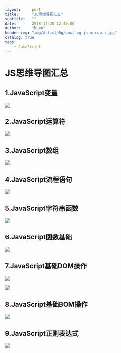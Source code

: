```yaml
---
layout:     post
title:      "JS思维导图汇总"
subtitle:   ""
date:       2018-12-20 12:40:00
author:     "huan"
header-img: "img/ArticleBg/post-bg-js-version.jpg"
catalog: true
tags:
    - JavaScript
---
```


# JS思维导图汇总


## 1.JavaScript变量

![](https://ws3.sinaimg.cn/large/005BYqpgly1fyd6a3ot3jg30s21apwhl.jpg)



## 2.JavaScript运算符

 ![](https://ws3.sinaimg.cn/large/005BYqpgly1fyd6ahhbnig30u03l2wps.jpg)



## 3.JavaScript数组

  ![](https://img04.sogoucdn.com/app/a/100520146/9F246C86C6643D7DABAAAC7556B64B2D)



## 4.JavaScript流程语句

 ![](https://ws3.sinaimg.cn/large/005BYqpgly1fyd6ch3pn5g30sf1xsjwi.jpg)



## 5.JavaScript字符串函数

  ![](https://img03.sogoucdn.com/app/a/100520146/DC0741C14B295E03E5ECDBB02D69F4C4)



## 6.JavaScript函数基础

 ![](https://ws3.sinaimg.cn/large/005BYqpgly1fyd6d2p6zbg30p218441n.jpg)



## 7.JavaScript基础DOM操作

 ![](https://img04.sogoucdn.com/app/a/100520146/3F0053C62FE01BD6752591BB76447091)



![](https://ws3.sinaimg.cn/large/005BYqpgly1fyd6dx7o7bj30u01ad1kx.jpg)



## 8.JavaScript基础BOM操作

 ![](https://ws3.sinaimg.cn/large/005BYqpgly1fyd6eaqrhlj31400u0tzt.jpg)



## 9.JavaScript正则表达式

   ![](https://img01.sogoucdn.com/app/a/100520146/39810DB08A073086B26A4A94C5E51AB1)